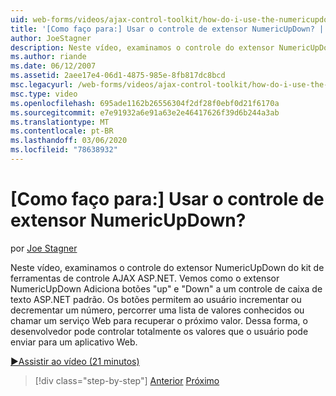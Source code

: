 ```yaml
---
uid: web-forms/videos/ajax-control-toolkit/how-do-i-use-the-numericupdown-extender-control
title: '[Como faço para:] Usar o controle de extensor NumericUpDown? | Microsoft Docs'
author: JoeStagner
description: Neste vídeo, examinamos o controle do extensor NumericUpDown do kit de ferramentas de controle AJAX ASP.NET. Vemos como o extensor NumericUpDown adiciona ' up ' e ' down '...
ms.author: riande
ms.date: 06/12/2007
ms.assetid: 2aee17e4-06d1-4875-985e-8fb817dc8bcd
msc.legacyurl: /web-forms/videos/ajax-control-toolkit/how-do-i-use-the-numericupdown-extender-control
msc.type: video
ms.openlocfilehash: 695ade1162b26556304f2df28f0ebf0d21f6170a
ms.sourcegitcommit: e7e91932a6e91a63e2e46417626f39d6b244a3ab
ms.translationtype: MT
ms.contentlocale: pt-BR
ms.lasthandoff: 03/06/2020
ms.locfileid: "78638932"
---
```

# <a name="how-do-i-use-the-numericupdown-extender-control"></a>[Como faço para:] Usar o controle de extensor NumericUpDown?

por [Joe Stagner](https://github.com/JoeStagner)

Neste vídeo, examinamos o controle do extensor NumericUpDown do kit de ferramentas de controle AJAX ASP.NET. Vemos como o extensor NumericUpDown Adiciona botões "up" e "Down" a um controle de caixa de texto ASP.NET padrão. Os botões permitem ao usuário incrementar ou decrementar um número, percorrer uma lista de valores conhecidos ou chamar um serviço Web para recuperar o próximo valor. Dessa forma, o desenvolvedor pode controlar totalmente os valores que o usuário pode enviar para um aplicativo Web.

[&#9654;Assistir ao vídeo (21 minutos)](https://channel9.msdn.com/Blogs/ASP-NET-Site-Videos/how-do-i-use-the-numericupdown-extender-control)

> [!div class="step-by-step"]
> [Anterior](how-do-i-use-the-pagingbulletedlist-extender-control.md)
> [Próximo](how-do-i-use-the-aspnet-ajax-validatorcallout-extender.md)

